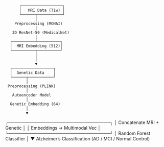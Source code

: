           ┌──────────────────┐
          │   MRI Data (T1w) │
          └──────┬───────────┘
                 │
        Preprocessing (MONAI)
                 │
       3D ResNet-50 (MedicalNet)
                 │
      ┌──────────┴──────────┐
      │  MRI Embedding (512)│
      └──────────┬──────────┘
                 │
                 │
                 ▼
      ┌──────────────────┐
      │  Genetic Data    │
      └──────┬───────────┘
             │
     Preprocessing (PLINK)
             │
       Autoencoder Model
             │
      Genetic Embedding (64)
             │
             ▼
        
 ┌────────────────────────────────┐
 │   Concatenate MRI + Genetic    │
 │   Embeddings → Multimodal Vec  │
 └────────────────────────────────┘
             │
     Random Forest Classifier
             │
             ▼
     Alzheimer’s Classification
     (AD / MCI / Normal Control)





     
